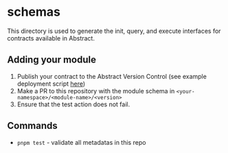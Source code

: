 # schemas
This directory is used to generate the init, query, and execute interfaces for contracts available in Abstract.

## Adding your module
1. Publish your contract to the Abstract Version Control (see example deployment script [here](https://github.com/Abstract-OS/app-template/blob/mainline/scripts/src/bin/deploy_app.rs))
2. Make a PR to this repository with the module schema in `<your-namespace>/<module-name>/<version>`
3. Ensure that the test action does not fail.

## Commands
- `pnpm test` - validate all metadatas in this repo
